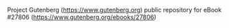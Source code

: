 Project Gutenberg (https://www.gutenberg.org) public repository for eBook #27806 (https://www.gutenberg.org/ebooks/27806)
